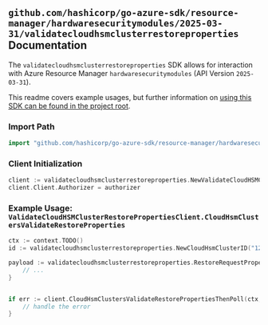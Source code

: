 
## `github.com/hashicorp/go-azure-sdk/resource-manager/hardwaresecuritymodules/2025-03-31/validatecloudhsmclusterrestoreproperties` Documentation

The `validatecloudhsmclusterrestoreproperties` SDK allows for interaction with Azure Resource Manager `hardwaresecuritymodules` (API Version `2025-03-31`).

This readme covers example usages, but further information on [using this SDK can be found in the project root](https://github.com/hashicorp/go-azure-sdk/tree/main/docs).

### Import Path

```go
import "github.com/hashicorp/go-azure-sdk/resource-manager/hardwaresecuritymodules/2025-03-31/validatecloudhsmclusterrestoreproperties"
```


### Client Initialization

```go
client := validatecloudhsmclusterrestoreproperties.NewValidateCloudHSMClusterRestorePropertiesClientWithBaseURI("https://management.azure.com")
client.Client.Authorizer = authorizer
```


### Example Usage: `ValidateCloudHSMClusterRestorePropertiesClient.CloudHsmClustersValidateRestoreProperties`

```go
ctx := context.TODO()
id := validatecloudhsmclusterrestoreproperties.NewCloudHsmClusterID("12345678-1234-9876-4563-123456789012", "example-resource-group", "cloudHsmClusterName")

payload := validatecloudhsmclusterrestoreproperties.RestoreRequestProperties{
	// ...
}


if err := client.CloudHsmClustersValidateRestorePropertiesThenPoll(ctx, id, payload); err != nil {
	// handle the error
}
```
